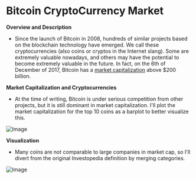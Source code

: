 # **Bitcoin CryptoCurrency Market**

**Overview and Description**
- Since the launch of Bitcoin in 2008, hundreds of similar projects based on the blockchain technology have emerged. We call these cryptocurrencies (also coins or cryptos in the Internet slang). Some are extremely valuable nowadays, and others may have the potential to become extremely valuable in the future. In fact, on the 6th of December of 2017, Bitcoin has a [market capitalization](https://en.wikipedia.org/wiki/Market_capitalization) above $200 billion.

**Market Capitalization and Cryptocurrencies**
- At the time of writing, Bitcoin is under serious competition from other projects, but it is still dominant in market capitalization. I'll plot the market capitalization for the top 10 coins as a barplot to better visualize this.

![Image](https://res.cloudinary.com/dge89aqpc/image/upload/v1597289259/Market_xupko1.png)

**Visualization**
- Many coins are not comparable to large companies in market cap, so I'll divert from the original Investopedia definition by merging categories.

![Image](https://res.cloudinary.com/dge89aqpc/image/upload/v1597289522/1111_plqdrw.png)
